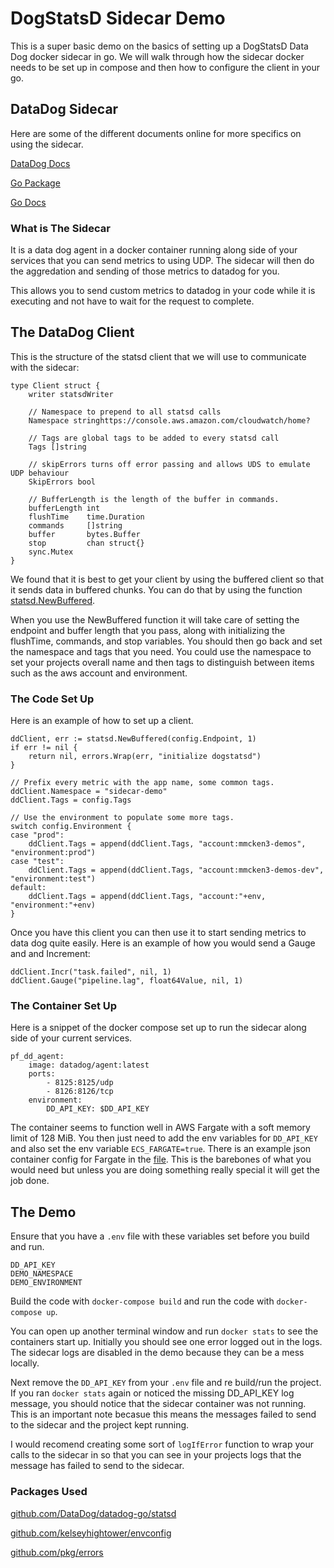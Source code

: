 # DogStatsD Sidecar Demo

This is a super basic demo on the basics of setting up a DogStatsD Data Dog docker sidecar in go.
We will walk through how the sidecar docker needs to be set up in compose
and then how to configure the client in your go.

## DataDog Sidecar

Here are some of the different documents online for more specifics on using the sidecar.

[DataDog Docs](https://docs.datadoghq.com/developers/dogstatsd/)

[Go Package](https://github.com/DataDog/datadog-go/tree/master/statsd)

[Go Docs](https://godoc.org/github.com/DataDog/datadog-go/statsd)

### What is The Sidecar

It is a data dog agent in a docker container running along side of your services that you can send
metrics to using UDP. The sidecar will then do the aggredation and sending of those metrics to
datadog for you.

This allows you to send custom metrics to datadog in your code while it is executing and not have to
wait for the request to complete.

## The DataDog Client

This is the structure of the statsd client that we will use to communicate with the sidecar:

    type Client struct {
        writer statsdWriter

        // Namespace to prepend to all statsd calls
        Namespace stringhttps://console.aws.amazon.com/cloudwatch/home?

        // Tags are global tags to be added to every statsd call
        Tags []string

        // skipErrors turns off error passing and allows UDS to emulate UDP behaviour
        SkipErrors bool

        // BufferLength is the length of the buffer in commands.
        bufferLength int
        flushTime    time.Duration
        commands     []string
        buffer       bytes.Buffer
        stop         chan struct{}
        sync.Mutex
    }

We found that it is best to get your client by using the buffered client so that it sends
data in buffered chunks. You can do that by using the function [statsd.NewBuffered](https://godoc.org/github.com/DataDog/datadog-go/statsd#NewBuffered).

When you use the NewBuffered function it will take care of setting the endpoint and buffer length that you pass,
along with initializing the flushTime, commands, and stop variables. You should then go back and set the
namespace and tags that you need. You could use the namespace to set your projects overall name and then
tags to distinguish between items such as the aws account and environment.

### The Code Set Up

Here is an example of how to set up a client.

    ddClient, err := statsd.NewBuffered(config.Endpoint, 1)
    if err != nil {
        return nil, errors.Wrap(err, "initialize dogstatsd")
    }

    // Prefix every metric with the app name, some common tags.
    ddClient.Namespace = "sidecar-demo"
    ddClient.Tags = config.Tags

    // Use the environment to populate some more tags.
    switch config.Environment {
    case "prod":
        ddClient.Tags = append(ddClient.Tags, "account:mmcken3-demos", "environment:prod")
    case "test":
        ddClient.Tags = append(ddClient.Tags, "account:mmcken3-demos-dev", "environment:test")
    default:
        ddClient.Tags = append(ddClient.Tags, "account:"+env, "environment:"+env)
    }

Once you have this client you can then use it to start sending metrics to data dog quite easily.
Here is an example of how you would send a Gauge and and Increment:

    ddClient.Incr("task.failed", nil, 1)
    ddClient.Gauge("pipeline.lag", float64Value, nil, 1)

### The Container Set Up

Here is a snippet of the docker compose set up to run the sidecar along side of your
current services.

    pf_dd_agent:
        image: datadog/agent:latest
        ports:
            - 8125:8125/udp
            - 8126:8126/tcp
        environment:
            DD_API_KEY: $DD_API_KEY

The container seems to function well in AWS Fargate with a soft memory limit of 128 MiB.
You then just need to add the env variables for `DD_API_KEY` and also set the env
variable `ECS_FARGATE=true`. There is an example json container config for Fargate in
the [file](aws-config-example.json). This is the barebones of what you would need but unless
you are doing something really special it will get the job done.

## The Demo

Ensure that you have a `.env` file with these variables set before you build and run.

    DD_API_KEY
    DEMO_NAMESPACE
    DEMO_ENVIRONMENT

Build the code with `docker-compose build` and run the code with `docker-compose up`.

You can open up another terminal window and run `docker stats` to see the containers start up.
Initially you should see one error logged out in the logs. The sidecar logs are disabled in the
demo because they can be a mess locally.

Next remove the `DD_API_KEY` from your `.env` file and re build/run the project. If you ran
`docker stats` again or noticed the missing DD_API_KEY log message, you should notice that
the sidecar container was not running. This is an important note becasue this means the messages
failed to send to the sidecar and the project kept running.

I would recomend creating some sort of `logIfError` function to wrap your calls to the sidecar in
so that you can see in your projects logs that the message has failed to send to the sidecar.

### Packages Used

[github.com/DataDog/datadog-go/statsd](https://github.com/DataDog/datadog-go/statsd)

[github.com/kelseyhightower/envconfig](https://github.com/kelseyhightower/envconfig)

[github.com/pkg/errors](https://github.com/pkg/errors)